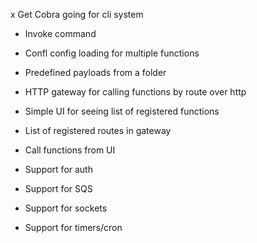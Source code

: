x Get Cobra going for cli system

- Invoke command

- Confl config loading for multiple functions
- Predefined payloads from a folder

- HTTP gateway for calling functions by route over http

- Simple UI for seeing list of registered functions
- List of registered routes in gateway
- Call functions from UI

- Support for auth
- Support for SQS
- Support for sockets
- Support for timers/cron
